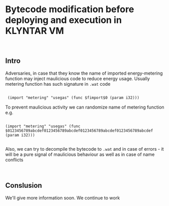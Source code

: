 # Bytecode modification before deploying and execution in <b>KLYNTAR VM</b>

<br/>

## <b>Intro</b>

Adversaries, in case that they know the name of imported energy-metering function may inject maulicious code to reduce energy usage. Usually metering function has such signature in <code>.wat</code> code

```wasm

 (import "metering" "usegas" (func $fimport$0 (param i32)))

```

To prevent maulicious activity we can randomize name of metering function e.g.

```wasm

(import "metering" "usegas" (func $0123456789abcdef0123456789abcdef0123456789abcdef0123456789abcdef (param i32)))


```

Also, we can try to decompile the bytecode to <code>.wat</code> and in case of errors - it will be a pure signal of maulicious behaviour as well as in case of name conflicts

<br/>

## <b>Conslusion</b>

We'll give more information soon. We continue to work
